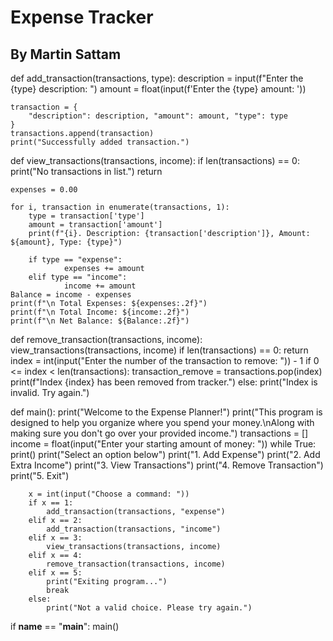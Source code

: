 # Expense Tracker
## By Martin Sattam
def add_transaction(transactions, type):
    description = input(f"Enter the {type} description: ")
    amount = float(input(f'Enter the {type} amount: '))

    transaction = {
        "description": description, "amount": amount, "type": type
    }
    transactions.append(transaction)
    print("Successfully added transaction.")

def view_transactions(transactions, income):
    if len(transactions) == 0:
        print("No transactions in list.")
        return
    
    expenses = 0.00

    for i, transaction in enumerate(transactions, 1):
        type = transaction['type']
        amount = transaction['amount']
        print(f"{i}. Description: {transaction['description']}, Amount: ${amount}, Type: {type}")

        if type == "expense":
                expenses += amount
        elif type == "income":
                income += amount
    Balance = income - expenses
    print(f"\n Total Expenses: ${expenses:.2f}")
    print(f"\n Total Income: ${income:.2f}")
    print(f"\n Net Balance: ${Balance:.2f}")

def remove_transaction(transactions, income):
    view_transactions(transactions, income)
    if len(transactions) == 0:
         return
    index = int(input("Enter the number of the transaction to remove: ")) - 1
    if 0 <= index < len(transactions):
        transaction_remove = transactions.pop(index)
        print(f"Index {index} has been removed from tracker.")
    else:
         print("Index is invalid. Try again.")

def main():
    print("Welcome to the Expense Planner!")
    print("This program is designed to help you organize where you spend your money.\nAlong with making sure you don't go over your provided income.")
    transactions = []
    income = float(input("Enter your starting amount of money: "))
    while True:
        print()
        print("Select an option below")
        print("1. Add Expense")
        print("2. Add Extra Income")
        print("3. View Transactions")
        print("4. Remove Transaction")
        print("5. Exit")

        x = int(input("Choose a command: "))
        if x == 1:
            add_transaction(transactions, "expense")
        elif x == 2:
            add_transaction(transactions, "income")
        elif x == 3:
            view_transactions(transactions, income)
        elif x == 4:
            remove_transaction(transactions, income)
        elif x == 5:
            print("Exiting program...")
            break
        else:
            print("Not a valid choice. Please try again.")

if __name__ == "__main__":
    main()
